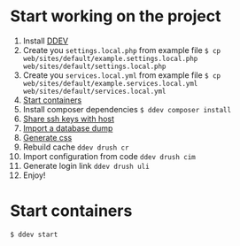 # Start working on the project

1. Install [DDEV](https://ddev.readthedocs.io/en/latest/users/install/ddev-installation/)
2. Create you `settings.local.php` from example file `$ cp web/sites/default/example.settings.local.php web/sites/default/settings.local.php`
3. Create you `services.local.yml` from example file `$ cp web/sites/default/example.services.local.yml web/sites/default/services.local.yml`
4. [Start containers](#start-containers)
5. Install composer dependencies `$ ddev composer install`
6. [Share ssh keys with host](#share-ssh-keys-with-host)
7. [Import a database dump](#import-a-database-dump)
8. [Generate css](#run-watcher-for-compiling-css)
9. Rebuild cache `ddev drush cr`
10. Import configuration from code `ddev drush cim`
11. Generate login link `ddev drush uli`
12. Enjoy!

# Start containers
```shell
$ ddev start
```

